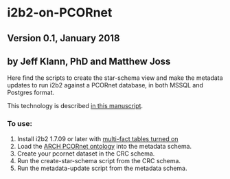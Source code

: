 # i2b2-on-PCORnet
## Version 0.1, January 2018
## by Jeff Klann, PhD and Matthew Joss

Here find the scripts to create the star-schema view and make the metadata updates to run i2b2 against a PCORnet database, in both MSSQL and Postgres format.

This technology is described [in this manuscript](https://academic.oup.com/jamia/advance-article/doi/10.1093/jamia/ocy093/5061849).

### To use:

1. Install i2b2 1.7.09 or later with [multi-fact tables turned on](https://community.i2b2.org/wiki/display/MFT)
2. Load the [ARCH PCORnet ontology](https://github.com/ARCH-commons/arch-ontology) into the metadata schema.
3. Create your pcornet dataset in the CRC schema.
4. Run the create-star-schema script from the CRC schema.
5. Run the metadata-update script from the metadata schema.
